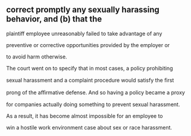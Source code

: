 ## correct promptly any sexually harassing behavior, and (b) that the

plaintiff employee unreasonably failed to take advantage of any

preventive or corrective opportunities provided by the employer or

to avoid harm otherwise.

The court went on to specify that in most cases, a policy prohibiting

sexual harassment and a complaint procedure would satisfy the ﬁrst

prong of the aﬃrmative defense. And so having a policy became a proxy

for companies actually doing something to prevent sexual harassment.

As a result, it has become almost impossible for an employee to

win a hostile work environment case about sex or race harassment.